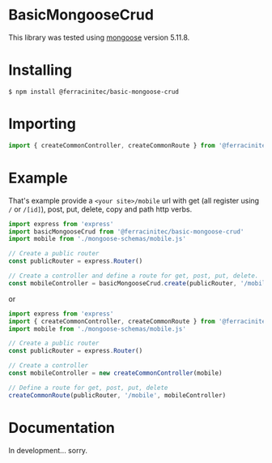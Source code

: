 # BasicMongooseCrud
This library was tested using [mongoose](https://www.npmjs.com/package/mongoose) version 5.11.8.
# Installing
```shell
$ npm install @ferracinitec/basic-mongoose-crud
```
# Importing
```JavaScript
import { createCommonController, createCommonRoute } from '@ferracinitec/basic-mongoose-crud'
```
# Example
That's example provide a `<your site>/mobile` url with get (all register using `/` or `/[id]`), post, put, delete, copy and path http verbs.

```JavaScript
import express from 'express'
import basicMongooseCrud from '@ferracinitec/basic-mongoose-crud'
import mobile from './mongoose-schemas/mobile.js'

// Create a public router
const publicRouter = express.Router()

// Create a controller and define a route for get, post, put, delete.
const mobileController = basicMongooseCrud.create(publicRouter, '/mobile', mobile)
```

or

```JavaScript
import express from 'express'
import { createCommonController, createCommonRoute } from '@ferracinitec/basic-mongoose-crud'
import mobile from './mongoose-schemas/mobile.js'

// Create a public router
const publicRouter = express.Router()

// Create a controller
const mobileController = new createCommonController(mobile)

// Define a route for get, post, put, delete
createCommonRoute(publicRouter, '/mobile', mobileController)
```
# Documentation
In development... sorry.
